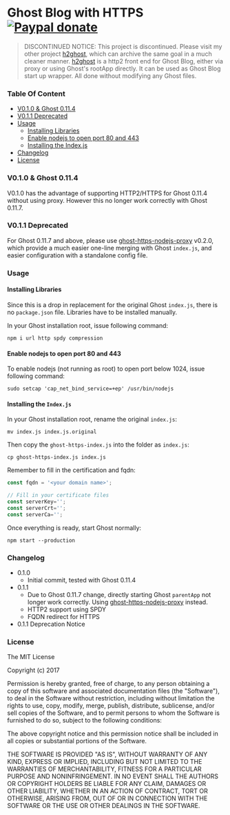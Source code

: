 # Ghost Blog with HTTPS [![Paypal donate](https://www.paypalobjects.com/en_US/i/btn/btn_donate_LG.gif)](https://www.paypal.com/donate/?business=HZF49NM9D35SJ&no_recurring=0&currency_code=CAD)

> DISCONTINUED NOTICE: This project is discontinued. Please visit my other project [h2ghost](https://github.com/J-Siu/h2ghost), which can archive the same goal in a much cleaner manner. [h2ghost](https://github.com/J-Siu/h2ghost) is a http2 front end for Ghost Blog, either via proxy or using Ghost's rootApp directly. It can be used as Ghost Blog start up wrapper. All done without modifying any Ghost files.

### Table Of Content
<!-- TOC -->

- [V0.1.0 & Ghost 0.11.4](#v010--ghost-0114)
- [V0.1.1 Deprecated](#v011-deprecated)
- [Usage](#usage)
  - [Installing Libraries](#installing-libraries)
  - [Enable nodejs to open port 80 and 443](#enable-nodejs-to-open-port-80-and-443)
  - [Installing the Index.js](#installing-the-indexjs)
- [Changelog](#changelog)
- [License](#license)

<!-- /TOC -->

### V0.1.0 & Ghost 0.11.4

V0.1.0 has the advantage of supporting HTTP2/HTTPS for Ghost 0.11.4 without using proxy. However this no longer work correctly with Ghost 0.11.7.

### V0.1.1 Deprecated

For Ghost 0.11.7 and above, please use [ghost-https-nodejs-proxy](https://github.com/J-Siu/ghost-https-nodejs-proxy/) v0.2.0, which provide a much easier one-line merging with Ghost `index.js`, and easier configuration with a standalone config file.

### Usage

#### Installing Libraries

Since this is a drop in replacement for the original Ghost `index.js`, there is no `package.json` file. Libraries have to be installed manually.

In your Ghost installation root, issue following command:

`npm i url http spdy compression`

#### Enable nodejs to open port 80 and 443

To enable nodejs (not running as root) to open port below 1024, issue following command:

`sudo setcap 'cap_net_bind_service=+ep' /usr/bin/nodejs`

#### Installing the `Index.js`

In your Ghost installation root, rename the original `index.js`:

`mv index.js index.js.original`

Then copy the `ghost-https-index.js` into the folder as `index.js`:

`cp ghost-https-index.js index.js`

Remember to fill in the certification and fqdn:

```javascript
const fqdn = '<your domain name>';

// Fill in your certificate files
const serverKey='';
const serverCrt='';
const serverCa='';
```

Once everything is ready, start Ghost normally:

`npm start --production`

### Changelog
- 0.1.0
	- Initial commit, tested with Ghost 0.11.4
- 0.1.1
	- Due to Ghost 0.11.7 change, directly starting Ghost `parentApp` not longer work correctly. Using [ghost-https-nodejs-proxy](https://github.com/J-Siu/ghost-https-nodejs-proxy) instead.
	- HTTP2 support using SPDY
	- FQDN redirect for HTTPS
- 0.1.1 Deprecation Notice

### License

The MIT License

Copyright (c) 2017

Permission is hereby granted, free of charge, to any person obtaining a copy of this software and associated documentation files (the "Software"), to deal in the Software without restriction, including without limitation the rights to use, copy, modify, merge, publish, distribute, sublicense, and/or sell copies of the Software, and to permit persons to whom the Software is furnished to do so, subject to the following conditions:

The above copyright notice and this permission notice shall be included in all copies or substantial portions of the Software.

THE SOFTWARE IS PROVIDED "AS IS", WITHOUT WARRANTY OF ANY KIND, EXPRESS OR IMPLIED, INCLUDING BUT NOT LIMITED TO THE WARRANTIES OF MERCHANTABILITY, FITNESS FOR A PARTICULAR PURPOSE AND NONINFRINGEMENT. IN NO EVENT SHALL THE AUTHORS OR COPYRIGHT HOLDERS BE LIABLE FOR ANY CLAIM, DAMAGES OR OTHER LIABILITY, WHETHER IN AN ACTION OF CONTRACT, TORT OR OTHERWISE, ARISING FROM, OUT OF OR IN CONNECTION WITH THE SOFTWARE OR THE USE OR OTHER DEALINGS IN THE SOFTWARE.
